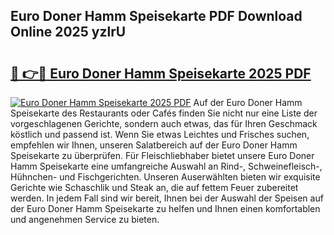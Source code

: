 ## Euro Doner Hamm Speisekarte PDF Download Online 2025 yzlrU

# <h2><a href="http://gc5h26.nevu.top/?p=Euro+Doner+Hamm+Speisekarte">🔗 👉🔴 Euro Doner Hamm Speisekarte 2025 PDF</a></h2>

[![Euro Doner Hamm Speisekarte 2025 PDF](https://i.imgur.com/dBaPXMq.png)](http://gc5h26.nevu.top/?p=Euro+Doner+Hamm+Speisekarte)
Auf der Euro Doner Hamm Speisekarte des Restaurants oder Cafés finden Sie nicht nur eine Liste der vorgeschlagenen Gerichte, sondern auch etwas, das für Ihren Geschmack köstlich und passend ist. Wenn Sie etwas Leichtes und Frisches suchen, empfehlen wir Ihnen, unseren Salatbereich auf der Euro Doner Hamm Speisekarte zu überprüfen. Für Fleischliebhaber bietet unsere Euro Doner Hamm Speisekarte eine umfangreiche Auswahl an Rind-, Schweinefleisch-, Hühnchen- und Fischgerichten. Unseren Auserwählten bieten wir exquisite Gerichte wie Schaschlik und Steak an, die auf fettem Feuer zubereitet werden. In jedem Fall sind wir bereit, Ihnen bei der Auswahl der Speisen auf der Euro Doner Hamm Speisekarte zu helfen und Ihnen einen komfortablen und angenehmen Service zu bieten.
